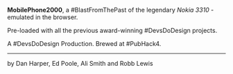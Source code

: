 **MobilePhone2000**, a #BlastFromThePast of the legendary _Nokia 3310_ - emulated in the browser.

Pre-loaded with all the previous award-winning #DevsDoDesign projects.

A #DevsDoDesign Production. Brewed at #PubHack4.

---

by Dan Harper, Ed Poole, Ali Smith and Robb Lewis